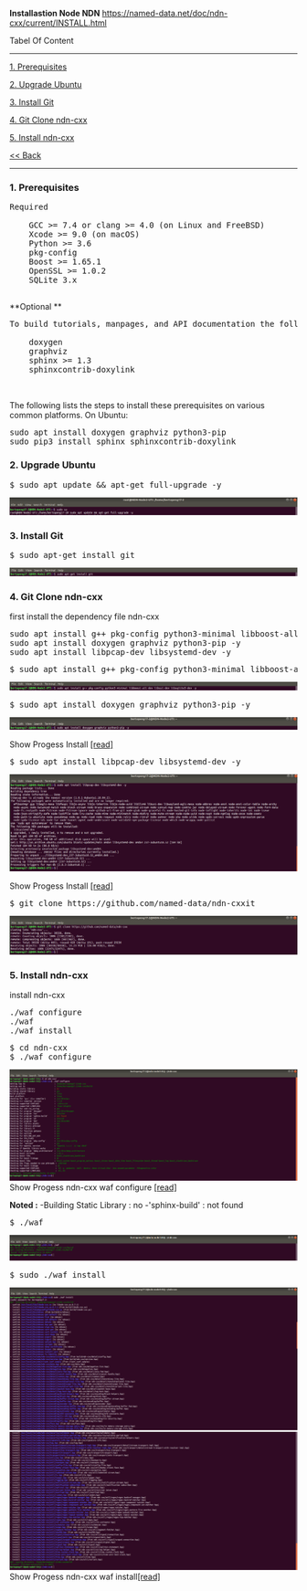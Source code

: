 **Installastion Node NDN** https://named-data.net/doc/ndn-cxx/current/INSTALL.html

Tabel Of Content
***
[1. Prerequisites](https://github.com/syaifulahdan/Mini-NDN-Work/blob/main/Assignment%202:NDNrg-Topology/install-nodeNDN-Node-2.md#1-prerequisites)

[2. Upgrade Ubuntu](https://github.com/syaifulahdan/Mini-NDN-Work/blob/main/Assignment%202:NDNrg-Topology/install-nodeNDN-Node-2.md#2-upgrade-ubuntu)

[3. Install Git](https://github.com/syaifulahdan/Mini-NDN-Work/blob/main/Assignment%202:NDNrg-Topology/install-nodeNDN-Node-2.md#3-install-git)

[4. Git Clone ndn-cxx](https://github.com/syaifulahdan/Mini-NDN-Work/blob/main/Assignment%202:NDNrg-Topology/install-nodeNDN-Node-2.md#4-git-clone-ndn-cxx)

[5. Install ndn-cxx](https://github.com/syaifulahdan/Mini-NDN-Work/blob/main/Assignment%202:NDNrg-Topology/install-nodeNDN-Node-2.md#5-install-ndn-cxx)

[<< Back](https://github.com/syaifulahdan/Mini-NDN-Work)

***

### 1. Prerequisites 

<pre>
Required

    GCC >= 7.4 or clang >= 4.0 (on Linux and FreeBSD)
    Xcode >= 9.0 (on macOS)
    Python >= 3.6
    pkg-config
    Boost >= 1.65.1
    OpenSSL >= 1.0.2
    SQLite 3.x

</pre>

**Optional
**
<pre>
To build tutorials, manpages, and API documentation the following additional dependencies need to be installed:

    doxygen
    graphviz
    sphinx >= 1.3
    sphinxcontrib-doxylink
    

</pre>

The following lists the steps to install these prerequisites on various common platforms.
On Ubuntu: 
<pre>
sudo apt install doxygen graphviz python3-pip
sudo pip3 install sphinx sphinxcontrib-doxylink
</pre>

### 2. Upgrade Ubuntu
<pre>
$ sudo apt update && apt-get full-upgrade -y
</pre>
![alt tag](https://github.com/syaifulahdan/Mini-NDN-Work/blob/main/Assignment%202:NDNrg-Topology/NDNrg-Image-Node2/NDN-Installation/1-upgrade-ubuntu.png)

### 3. Install Git
<pre>
$ sudo apt-get install git
</pre>
![alt tag](https://github.com/syaifulahdan/Mini-NDN-Work/blob/main/Assignment%202:NDNrg-Topology/NDNrg-Image-Node2/NDN-Installation/2-install-git.png)

### 4. Git Clone ndn-cxx

first install the dependency file ndn-cxx
<pre>
sudo apt install g++ pkg-config python3-minimal libboost-all-dev libssl-dev libsqlite3-dev -y
sudo apt install doxygen graphviz python3-pip -y
sudo apt install libpcap-dev libsystemd-dev -y
</pre>

<pre>
$ sudo apt install g++ pkg-config python3-minimal libboost-all-dev libssl-dev libsqlite3-dev -y
</pre>

 ![alt tag](https://github.com/syaifulahdan/Mini-NDN-Work/blob/main/Assignment%202:NDNrg-Topology/NDNrg-Image-Node2/NDN-Installation/5-dependency-1-install.png)


<pre>
$ sudo apt install doxygen graphviz python3-pip -y
</pre>
![alt tag](https://github.com/syaifulahdan/Mini-NDN-Work/blob/main/Assignment%202:NDNrg-Topology/NDNrg-Image-Node2/NDN-Installation/6-dependency-2-install.png)

Show Progess Install [[read]](https://github.com/syaifulahdan/Mini-NDN-Work/blob/main/Assignment%202:NDNrg-Topology/NDNrg-Image-Node2/NDN-Installation/dependency-2-progress.txt) 

<pre>
$ sudo apt install libpcap-dev libsystemd-dev -y
</pre>
![alt tag](https://github.com/syaifulahdan/Mini-NDN-Work/blob/main/Assignment%202:NDNrg-Topology/NDNrg-Image-Node2/NDN-Installation/7-dependency-3-install.png)

Show Progess Install [[read]](https://github.com/syaifulahdan/Mini-NDN-Work/blob/main/Assignment%202:NDNrg-Topology/NDNrg-Image-Node2/NDN-Installation/dependency-3-progress.txt) 

<pre>
$ git clone https://github.com/named-data/ndn-cxxit
</pre>

 ![alt tag](https://github.com/syaifulahdan/Mini-NDN-Work/blob/main/Assignment%202:NDNrg-Topology/NDNrg-Image-Node2/NDN-Installation/3-gitclone-ndncxx.png)


### 5. Install ndn-cxx
 
install ndn-cxx
<pre>
./waf configure
./waf 
./waf install
</pre>
 
<pre>
$ cd ndn-cxx
$ ./waf configure
</pre>

![alt tag](https://github.com/syaifulahdan/Mini-NDN-Work/blob/main/Assignment%202:NDNrg-Topology/NDNrg-Image-Node5/NDN-Installation/7-ndncxx-waf-configure5.png)
Show Progess ndn-cxx waf configure [[read]](https://github.com/syaifulahdan/Mini-NDN-Work/blob/main/Assignment%202:NDNrg-Topology/NDNrg-Image-Node5/NDN-Installation/ndncxx-waf-configure-progress5.txt) 

**Noted :** 
-Building Static Library    : no
-'sphinx-build'             : not found

 
<pre>
$ ./waf 
</pre> 
![alt tag](https://github.com/syaifulahdan/Mini-NDN-Work/blob/main/Assignment%202:NDNrg-Topology/NDNrg-Image-Node5/NDN-Installation/8-ndncxx-waf5.png)


<pre>
$ sudo ./waf install
</pre>
![alt tag](https://github.com/syaifulahdan/Mini-NDN-Work/blob/main/Assignment%202:NDNrg-Topology/NDNrg-Image-Node5/NDN-Installation/9-ndncxx-waf-install5-1.png)
![alt tag](https://github.com/syaifulahdan/Mini-NDN-Work/blob/main/Assignment%202:NDNrg-Topology/NDNrg-Image-Node5/NDN-Installation/9-ndncxx-waf-install5-finish.png)
Show Progess ndn-cxx waf install[[read]](https://github.com/syaifulahdan/Mini-NDN-Work/blob/main/Assignment%202:NDNrg-Topology/NDNrg-Image-Node2/NDN-Installation/ndncxx-waf-install-progress.txt)  
 
 
 
 
